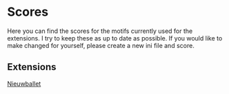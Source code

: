 # Scores 

Here you can find the scores for the motifs currently used for the extensions. I try to keep these as up to date as possible. If you would like to make changed for yourself, please create a new ini file and score.

## Extensions
[Nieuwballet](https://musescore.com/user/10663381/scores/6164387/s/sxQWI8)
